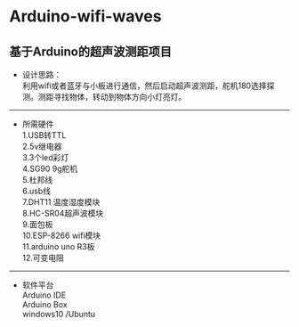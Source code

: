 # Arduino-wifi-waves
基于Arduino的超声波测距项目  
---  
* 设计思路：  
利用wifi或者蓝牙与小板进行通信，然后启动超声波测距，舵机180选择探测。测距寻找物体，转动到物体方向小灯亮灯。
---  
* 所需硬件  
1.USB转TTL  
2.5v继电器  
3.3个led彩灯  
4.SG90  9g舵机  
5.杜邦线  
6.usb线  
7.DHT11 温度湿度模块  
8.HC-SR04超声波模块  
9.面包板  
10.ESP-8266 wifi模块  
11.arduino uno R3板  
12.可变电阻    
---  
* 软件平台  
Arduino IDE  
Arduino Box  
windows10  /Ubuntu



